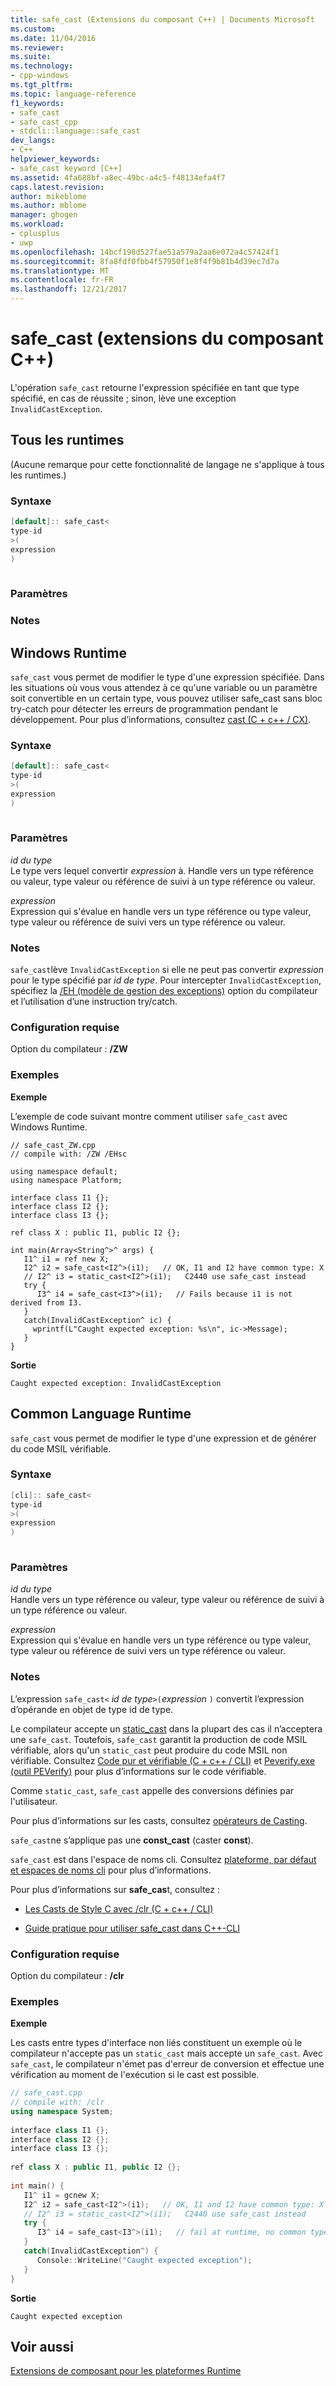 ```yaml
---
title: safe_cast (Extensions du composant C++) | Documents Microsoft
ms.custom: 
ms.date: 11/04/2016
ms.reviewer: 
ms.suite: 
ms.technology:
- cpp-windows
ms.tgt_pltfrm: 
ms.topic: language-reference
f1_keywords:
- safe_cast
- safe_cast_cpp
- stdcli::language::safe_cast
dev_langs:
- C++
helpviewer_keywords:
- safe_cast keyword [C++]
ms.assetid: 4fa688bf-a8ec-49bc-a4c5-f48134efa4f7
caps.latest.revision: 
author: mikeblome
ms.author: mblome
manager: ghogen
ms.workload:
- cplusplus
- uwp
ms.openlocfilehash: 14bcf198d527fae51a579a2aa6e072a4c57424f1
ms.sourcegitcommit: 8fa8fdf0fbb4f57950f1e8f4f9b81b4d39ec7d7a
ms.translationtype: MT
ms.contentlocale: fr-FR
ms.lasthandoff: 12/21/2017
---
```

# <a name="safecast-c-component-extensions"></a>safe_cast (extensions du composant C++)
L'opération `safe_cast` retourne l'expression spécifiée en tant que type spécifié, en cas de réussite ; sinon, lève une exception `InvalidCastException`.  
  
## <a name="all-runtimes"></a>Tous les runtimes  
 (Aucune remarque pour cette fonctionnalité de langage ne s'applique à tous les runtimes.)  
  
### <a name="syntax"></a>Syntaxe  
  
```cpp  
[default]:: safe_cast<  
type-id  
>(  
expression  
)  
  
```  
  
### <a name="parameters"></a>Paramètres  
  
### <a name="remarks"></a>Notes  
  
## <a name="windows-runtime"></a>Windows Runtime  
 `safe_cast` vous permet de modifier le type d'une expression spécifiée. Dans les situations où vous vous attendez à ce qu'une variable ou un paramètre soit convertible en un certain type, vous pouvez utiliser safe_cast sans bloc try-catch pour détecter les erreurs de programmation pendant le développement. Pour plus d’informations, consultez [cast (C + c++ / CX)](http://msdn.microsoft.com/library/windows/apps/hh755802.aspx).  
  
### <a name="syntax"></a>Syntaxe  
  
```cpp  
[default]:: safe_cast<  
type-id  
>(  
expression  
)  
  
```  
  
### <a name="parameters"></a>Paramètres  
 *id du type*  
 Le type vers lequel convertir *expression* à. Handle vers un type référence ou valeur, type valeur ou référence de suivi à un type référence ou valeur.  
  
 *expression*  
 Expression qui s'évalue en handle vers un type référence ou type valeur, type valeur ou référence de suivi vers un type référence ou valeur.  
  
### <a name="remarks"></a>Notes  
 `safe_cast`lève `InvalidCastException` si elle ne peut pas convertir *expression* pour le type spécifié par *id de type*. Pour intercepter `InvalidCastException`, spécifiez la [/EH (modèle de gestion des exceptions)](../build/reference/eh-exception-handling-model.md) option du compilateur et l’utilisation d’une instruction try/catch.  
  
### <a name="requirements"></a>Configuration requise  
 Option du compilateur : **/ZW**  
  
### <a name="examples"></a>Exemples  
 **Exemple**  
  
 L’exemple de code suivant montre comment utiliser `safe_cast` avec Windows Runtime.  
  
```cpp#  
// safe_cast_ZW.cpp  
// compile with: /ZW /EHsc  
  
using namespace default;  
using namespace Platform;  
  
interface class I1 {};  
interface class I2 {};  
interface class I3 {};  
  
ref class X : public I1, public I2 {};  
  
int main(Array<String^>^ args) {  
   I1^ i1 = ref new X;  
   I2^ i2 = safe_cast<I2^>(i1);   // OK, I1 and I2 have common type: X  
   // I2^ i3 = static_cast<I2^>(i1);   C2440 use safe_cast instead  
   try {  
      I3^ i4 = safe_cast<I3^>(i1);   // Fails because i1 is not derived from I3.  
   }   
   catch(InvalidCastException^ ic) {  
     wprintf(L"Caught expected exception: %s\n", ic->Message);  
   }  
}  
```  
  
 **Sortie**  
  
```Output  
Caught expected exception: InvalidCastException  
```  
  
## <a name="common-language-runtime"></a>Common Language Runtime 
 `safe_cast` vous permet de modifier le type d'une expression et de générer du code MSIL vérifiable.  
  
### <a name="syntax"></a>Syntaxe  
  
```cpp  
[cli]:: safe_cast<  
type-id  
>(  
expression  
)  
  
```  
  
### <a name="parameters"></a>Paramètres  
 *id du type*  
 Handle vers un type référence ou valeur, type valeur ou référence de suivi à un type référence ou valeur.  
  
 *expression*  
 Expression qui s'évalue en handle vers un type référence ou type valeur, type valeur ou référence de suivi vers un type référence ou valeur.  
  
### <a name="remarks"></a>Notes  
 L’expression `safe_cast<` *id de type*`>(`*expression* `)` convertit l’expression d’opérande en objet de type id de type.  
  
 Le compilateur accepte un [static_cast](../cpp/static-cast-operator.md) dans la plupart des cas il n’acceptera une `safe_cast`.  Toutefois, `safe_cast` garantit la production de code MSIL vérifiable, alors qu'un `static_cast` peut produire du code MSIL non vérifiable.  Consultez [Code pur et vérifiable (C + c++ / CLI)](../dotnet/pure-and-verifiable-code-cpp-cli.md) et [Peverify.exe (outil PEVerify)](/dotnet/framework/tools/peverify-exe-peverify-tool) pour plus d’informations sur le code vérifiable.  
  
 Comme `static_cast`, `safe_cast` appelle des conversions définies par l'utilisateur.  
  
 Pour plus d’informations sur les casts, consultez [opérateurs de Casting](../cpp/casting-operators.md).  
  
 `safe_cast`ne s’applique pas une **const_cast** (caster **const**).  
  
 `safe_cast` est dans l'espace de noms cli.  Consultez [plateforme, par défaut et espaces de noms cli](../windows/platform-default-and-cli-namespaces-cpp-component-extensions.md) pour plus d’informations.  
  
 Pour plus d’informations sur **safe_cas**t, consultez :  
  
-   [Les Casts de Style C avec /clr (C + c++ / CLI)](../windows/c-style-casts-with-clr-cpp-cli.md)  
  
-   [Guide pratique pour utiliser safe_cast dans C++-CLI](../dotnet/how-to-use-safe-cast-in-cpp-cli.md)  

### <a name="requirements"></a>Configuration requise  
 Option du compilateur : **/clr**  
  
### <a name="examples"></a>Exemples  
 **Exemple**  
  
 Les casts entre types d'interface non liés constituent un exemple où le compilateur n'accepte pas un `static_cast` mais accepte un `safe_cast`.  Avec `safe_cast`, le compilateur n'émet pas d'erreur de conversion et effectue une vérification au moment de l'exécution si le cast est possible.  
  
```cpp  
// safe_cast.cpp  
// compile with: /clr  
using namespace System;  
  
interface class I1 {};  
interface class I2 {};  
interface class I3 {};  
  
ref class X : public I1, public I2 {};  
  
int main() {  
   I1^ i1 = gcnew X;  
   I2^ i2 = safe_cast<I2^>(i1);   // OK, I1 and I2 have common type: X  
   // I2^ i3 = static_cast<I2^>(i1);   C2440 use safe_cast instead  
   try {  
      I3^ i4 = safe_cast<I3^>(i1);   // fail at runtime, no common type  
   }   
   catch(InvalidCastException^) {  
      Console::WriteLine("Caught expected exception");  
   }  
}  
```  
  
 **Sortie**  
  
```Output  
Caught expected exception  
```  
  
## <a name="see-also"></a>Voir aussi  
 [Extensions de composant pour les plateformes Runtime](../windows/component-extensions-for-runtime-platforms.md)